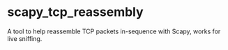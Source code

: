 # scapy_tcp_reassembly
A tool to help reassemble TCP packets in-sequence with Scapy, works for live sniffing.
